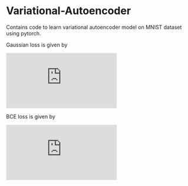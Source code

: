 # Variational-Autoencoder
Contains code to learn variational autoencoder model on MNIST dataset using pytorch.

Gaussian loss is given by

![\Large \frac{1}{N}\sum_{i=1}^{N}\left[\frac{1}{L}\sum_{l=1}^{L}\left\{ \frac{1}{2}\sum_{j=1}^{784}\log(\sigma_{ij}^{(l)})^2 + \frac{1}{2}\sum_{j=1}^{784}\left(\frac{x_{ij}-\mu_{ij}^{(l)}}   {\sigma_{ij}^{(l)}}\right)^2 \right\} \right ]  - \frac{1}{N}\sum_{i=1}^{N}\left[ \sum_{j=1}^{J}\frac{1}{2}\left(1+\log(\sigma_j^{\prime(i)})^2-(\mu_j^{\prime(i)})^2 -(\sigma_j^{\prime(i)})^2\right )\right ]](https://latex.codecogs.com/svg.latex?%5Cfrac%7B1%7D%7BN%7D%5Csum_%7Bi%3D1%7D%5E%7BN%7D%5Cleft%5B%5Cfrac%7B1%7D%7BL%7D%5Csum_%7Bl%3D1%7D%5E%7BL%7D%5Cleft%5C%7B%20%5Cfrac%7B1%7D%7B2%7D%5Csum_%7Bj%3D1%7D%5E%7B784%7D%5Clog%28%5Csigma_%7Bij%7D%5E%7B%28l%29%7D%29%5E2%20&plus;%20%5Cfrac%7B1%7D%7B2%7D%5Csum_%7Bj%3D1%7D%5E%7B784%7D%5Cleft%28%5Cfrac%7Bx_%7Bij%7D-%5Cmu_%7Bij%7D%5E%7B%28l%29%7D%7D%20%7B%5Csigma_%7Bij%7D%5E%7B%28l%29%7D%7D%5Cright%29%5E2%20%5Cright%5C%7D%20%5Cright%20%5D%20-%20%5Cfrac%7B1%7D%7BN%7D%5Csum_%7Bi%3D1%7D%5E%7BN%7D%5Cleft%5B%20%5Csum_%7Bj%3D1%7D%5E%7BJ%7D%5Cfrac%7B1%7D%7B2%7D%5Cleft%281&plus;%5Clog%28%5Csigma_j%5E%7B%5Cprime%28i%29%7D%29%5E2-%28%5Cmu_j%5E%7B%5Cprime%28i%29%7D%29%5E2%20-%28%5Csigma_j%5E%7B%5Cprime%28i%29%7D%29%5E2%5Cright%20%29%5Cright%20%5D)


BCE loss is given by 

![\Large  \frac{1}{N}\sum_{i=1}^{N}\left[\frac{1}{L}\sum_{l=1}^{L}\left\{x_{ij}\log p_{ij}^{(l)} + (1-x_{ij})\log(1-\log p_{ij}^{(l)}) \right\} \right ]  - \frac{1}{N}\sum_{i=1}^{N}\left[ \sum_{j=1}^{J}\frac{1}{2}\left(1+\log(\sigma_j^{\prime(i)})^2-(\mu_j^{\prime(i)})^2 -(\sigma_j^{\prime(i)})^2\right )\right ]](https://latex.codecogs.com/svg.latex?%5Cfrac%7B1%7D%7BN%7D%5Csum_%7Bi%3D1%7D%5E%7BN%7D%5Cleft%5B%5Cfrac%7B1%7D%7BL%7D%5Csum_%7Bl%3D1%7D%5E%7BL%7D%5Cleft%5C%7Bx_%7Bij%7D%5Clog%20p_%7Bij%7D%5E%7B%28l%29%7D%20&plus;%20%281-x_%7Bij%7D%29%5Clog%281-%5Clog%20p_%7Bij%7D%5E%7B%28l%29%7D%29%20%5Cright%5C%7D%20%5Cright%20%5D%20-%20%5Cfrac%7B1%7D%7BN%7D%5Csum_%7Bi%3D1%7D%5E%7BN%7D%5Cleft%5B%20%5Csum_%7Bj%3D1%7D%5E%7BJ%7D%5Cfrac%7B1%7D%7B2%7D%5Cleft%281&plus;%5Clog%28%5Csigma_j%5E%7B%5Cprime%28i%29%7D%29%5E2-%28%5Cmu_j%5E%7B%5Cprime%28i%29%7D%29%5E2%20-%28%5Csigma_j%5E%7B%5Cprime%28i%29%7D%29%5E2%5Cright%20%29%5Cright%20%5D)
